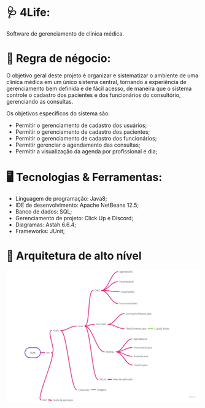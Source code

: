 # 🩺 4Life:
 Software de gerenciamento de clinica médica.

# 📝 Regra de négocio:

 O objetivo geral deste projeto é organizar e sistematizar o ambiente de uma clinica médica em um único sistema central, tornando a experiência de gerenciamento bem definida e de fácil acesso, de maneira que o sistema controle o cadastro dos pacientes e dos funcionários do consultório, gerenciando as consultas.

Os objetivos específicos do sistema são:

* Permitir o gerenciamento de cadastro dos usuários;
* Permitir o gerenciamento de cadastro dos pacientes;
* Permitir o gerenciamento de cadastro dos funcionários;
* Permitir gerenciar o agendamento das consultas;
* Permitir a visualização da agenda por profissional e dia;

# 🖥️ Tecnologias & Ferramentas:

* Linguagem de programação: Java8;
* IDE de desenvolvimento: Apache NetBeans 12.5; 
* Banco de dados: SQL;
* Gerenciamento de projeto: Click Up e Discord;
* Diagramas: Astah 6.6.4;
* Frameworks: JUnit;

# 📄 Arquitetura de alto nível

![alt text](https://github.com/Neidielli/4Life/blob/main/src/main/resources/imagens/WhatsApp%20Image%202022-11-22%20at%2020.27.58.jpeg)
